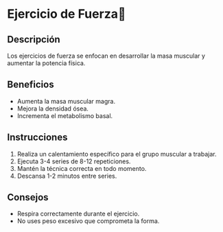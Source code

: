 # Ejercicio de Fuerza💪

## Descripción
Los ejercicios de fuerza se enfocan en desarrollar la masa muscular y aumentar la potencia física.

## Beneficios
- Aumenta la masa muscular magra.
- Mejora la densidad ósea.
- Incrementa el metabolismo basal.

## Instrucciones
1. Realiza un calentamiento específico para el grupo muscular a trabajar.
2. Ejecuta 3-4 series de 8-12 repeticiones.
3. Mantén la técnica correcta en todo momento.
4. Descansa 1-2 minutos entre series.

## Consejos
- Respira correctamente durante el ejercicio.
- No uses peso excesivo que comprometa la forma. 
